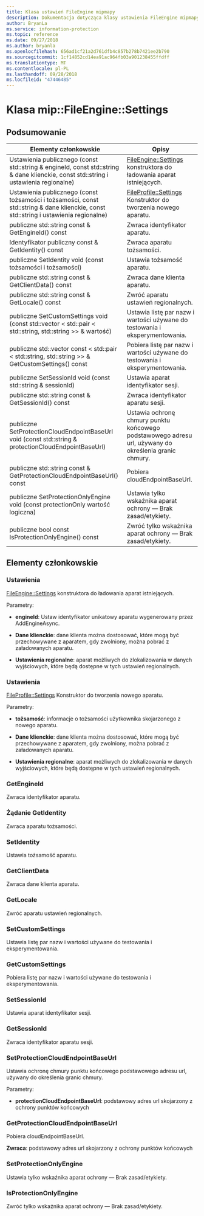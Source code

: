 ```yaml
---
title: Klasa ustawień FileEngine mipmapy
description: Dokumentacja dotycząca klasy ustawienia FileEngine mipmapy
author: BryanLa
ms.service: information-protection
ms.topic: reference
ms.date: 09/27/2018
ms.author: bryanla
ms.openlocfilehash: 656ad1cf21a2d761dfb4c857b278b7421ee2b790
ms.sourcegitcommit: 1cf14852cd14ea91ac964fb03a901238455ffdff
ms.translationtype: MT
ms.contentlocale: pl-PL
ms.lasthandoff: 09/28/2018
ms.locfileid: "47446485"
---
```

# <a name="class-mipfileenginesettings"></a>Klasa mip::FileEngine::Settings 
  
## <a name="summary"></a>Podsumowanie
 Elementy członkowskie                        | Opisy                                
--------------------------------|---------------------------------------------
 Ustawienia publicznego (const std::string & engineId, const std::string & dane klienckie, const std::string i ustawienia regionalne)  |  [FileEngine::Settings](class_mip_fileengine_settings.md) konstruktora do ładowania aparat istniejących.
 Ustawienia publicznego (const tożsamości i tożsamości, const std::string & dane klienckie, const std::string i ustawienia regionalne)  |  [FileProfile::Settings](class_mip_fileprofile_settings.md) Konstruktor do tworzenia nowego aparatu.
 publiczne std::string const & GetEngineId() const  |  Zwraca identyfikator aparatu.
 Identyfikator publiczny const & GetIdentity() const  |  Zwraca aparatu tożsamości.
 publiczne SetIdentity void (const tożsamości i tożsamości)  |  Ustawia tożsamość aparatu.
 publiczne std::string const & GetClientData() const  |  Zwraca dane klienta aparatu.
 publiczne std::string const & GetLocale() const  |  Zwróć aparatu ustawień regionalnych.
publiczne SetCustomSettings void (const std::vector < std::pair < std::string, std::string >> & wartość)  |  Ustawia listę par nazw i wartości używane do testowania i eksperymentowania.
publiczne std::vector const < std::pair < std::string, std::string >> & GetCustomSettings() const  |  Pobiera listę par nazw i wartości używane do testowania i eksperymentowania.
 publiczne SetSessionId void (const std::string & sessionId)  |  Ustawia aparat identyfikator sesji.
 publiczne std::string const & GetSessionId() const  |  Zwraca identyfikator aparatu sesji.
 publiczne SetProtectionCloudEndpointBaseUrl void (const std::string & protectionCloudEndpointBaseUrl)  |  Ustawia ochronę chmury punktu końcowego podstawowego adresu url, używany do określenia granic chmury.
 publiczne std::string const & GetProtectionCloudEndpointBaseUrl() const  |  Pobiera cloudEndpointBaseUrl.
 publiczne SetProtectionOnlyEngine void (const protectionOnly wartość logiczna)  |  Ustawia tylko wskaźnika aparat ochrony — Brak zasad/etykiety.
 publiczne bool const IsProtectionOnlyEngine() const  |  Zwróć tylko wskaźnika aparat ochrony — Brak zasad/etykiety.
  
## <a name="members"></a>Elementy członkowskie
  
### <a name="settings"></a>Ustawienia
[FileEngine::Settings](class_mip_fileengine_settings.md) konstruktora do ładowania aparat istniejących.

Parametry:  
* **engineId**: Ustaw identyfikator unikatowy aparatu wygenerowany przez AddEngineAsync. 


* **Dane klienckie**: dane klienta można dostosować, które mogą być przechowywane z aparatem, gdy zwolniony, można pobrać z załadowanych aparatu. 


* **Ustawienia regionalne**: aparat możliwych do zlokalizowania w danych wyjściowych, które będą dostępne w tych ustawień regionalnych.


  
### <a name="settings"></a>Ustawienia
[FileProfile::Settings](class_mip_fileprofile_settings.md) Konstruktor do tworzenia nowego aparatu.

Parametry:  
* **tożsamość**: informacje o tożsamości użytkownika skojarzonego z nowego aparatu. 


* **Dane klienckie**: dane klienta można dostosować, które mogą być przechowywane z aparatem, gdy zwolniony, można pobrać z załadowanych aparatu. 


* **Ustawienia regionalne**: aparat możliwych do zlokalizowania w danych wyjściowych, które będą dostępne w tych ustawień regionalnych.


  
### <a name="getengineid"></a>GetEngineId
Zwraca identyfikator aparatu.
  
### <a name="getidentity"></a>Żądanie GetIdentity
Zwraca aparatu tożsamości.
  
### <a name="setidentity"></a>SetIdentity
Ustawia tożsamość aparatu.
  
### <a name="getclientdata"></a>GetClientData
Zwraca dane klienta aparatu.
  
### <a name="getlocale"></a>GetLocale
Zwróć aparatu ustawień regionalnych.
  
### <a name="setcustomsettings"></a>SetCustomSettings
Ustawia listę par nazw i wartości używane do testowania i eksperymentowania.
  
### <a name="getcustomsettings"></a>GetCustomSettings
Pobiera listę par nazw i wartości używane do testowania i eksperymentowania.
  
### <a name="setsessionid"></a>SetSessionId
Ustawia aparat identyfikator sesji.
  
### <a name="getsessionid"></a>GetSessionId
Zwraca identyfikator aparatu sesji.
  
### <a name="setprotectioncloudendpointbaseurl"></a>SetProtectionCloudEndpointBaseUrl
Ustawia ochronę chmury punktu końcowego podstawowego adresu url, używany do określenia granic chmury.

Parametry:  
* **protectionCloudEndpointBaseUrl**: podstawowy adres url skojarzony z ochrony punktów końcowych


  
### <a name="getprotectioncloudendpointbaseurl"></a>GetProtectionCloudEndpointBaseUrl
Pobiera cloudEndpointBaseUrl.

  
**Zwraca**: podstawowy adres url skojarzony z ochrony punktów końcowych
  
### <a name="setprotectiononlyengine"></a>SetProtectionOnlyEngine
Ustawia tylko wskaźnika aparat ochrony — Brak zasad/etykiety.
  
### <a name="isprotectiononlyengine"></a>IsProtectionOnlyEngine
Zwróć tylko wskaźnika aparat ochrony — Brak zasad/etykiety.
